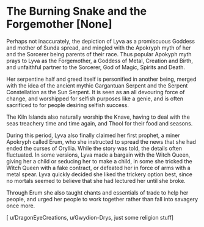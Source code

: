 # The Burning Snake and the Forgemother [None]

Perhaps not inaccurately, the depiction of Lyva as a promiscuous Goddess and mother of Sunda spread, and mingled with the Apokryph myth of her and the Sorcerer being parents of their race. Thus popular Apokyph myth prays to Lyva as the Forgemother, a Goddess of Metal, Creation and Birth, and unfaithful partner to the Sorcerer, God of Magic, Spirits and Death.     

Her serpentine half and greed itself is personified in another being, merged with the idea of the ancient mythic Gargantuan Serpent and the Serpent Constellation as the Sun Serpent. It is seen as an all devouring force of change, and worshipped for selfish purposes like a genie, and is often sacrificed to for people desiring selfish success.     

The Kiln Islands also naturally worship the Knave, having to deal with the seas treachery time and time again, and Thool for their food and seasons.    

During this period, Lyva also finally claimed her first prophet, a miner Apokryph called Erum, who she instructed to spread the news that she had ended the curses of Oryllia. While the story was told, the details often fluctuated. In some versions, Lyva made a bargain with the Witch Queen, giving her a child or seducing her to make a child, in some she tricked the Witch Queen with a fake contract, or defeated her in force of arms with a metal spear. Lyva quickly decided she liked the trickery option best, since no mortals seemed to believe that she had lectured her until she broke.       

Through Erum she also taught chants and essentials of trade to help her people, and urged her people to work together rather than fall into savagery once more.     

[ u/DragonEyeCreations, u/Gwydion-Drys, just some religion stuff]
